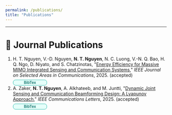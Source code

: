 ```yaml
---
permalink: /publications/
title: "Publications"
---
```


---

# 📄 Journal Publications

<ol>

<li>
  H. T. Nguyen, V.-D. Nguyen, <strong>N. T. Nguyen</strong>, N. C. Luong, V.-N. Q. Bao, H. Q. Ngo, D. Niyato, and S. Chatzinotas,  
  "<a href="https://www.arxiv.org/pdf/2509.10290" target="_blank">Energy Efficiency for Massive MIMO Integrated Sensing and Communication Systems</a>,"  
  <span><em>IEEE Journal on Selected Areas in Communications</em></span>, 2025. (accepted)

  <details style="display:block; margin-top:6px;">
    <summary style="display:flex; justify-content:flex-start; align-items:center; list-style:none; cursor:pointer; padding:0;">
      <span style="display:inline-block; padding:2px 10px; min-width:84px; text-align:center; background:#E6FFFA; border:1px solid #14B8A6; border-radius:8px; color:#0F766E; font-weight:600; font-size:12px; line-height:1;">BibTex</span>
    </summary>

    <div style="position:relative; margin-top:8px; background:#ffeef5; border:1px solid #f6c5db; border-radius:8px; padding:10px; text-align:left;">
      <!-- 👇 Paste BibTeX ONCE here. Newlines preserved. No &#13; needed. -->
      <pre style="margin:0; overflow:auto; font-size:12px; line-height:1.25;">
<code id="bibtex-2">@article{nguyen2025energy,
  title        = {Energy Efficiency for Massive MIMO Integrated Sensing and Communication Systems},
  author       = {Nguyen, Huy T and Nguyen, Van-Dinh and Nguyen, Nhan Thanh and Luong, Nguyen Cong and Bao, Vo-Nguyen Quoc and Ngo, Hien Quoc and Niyato, Dusit and Chatzinotas, Symeon},
  journal      = {IEEE Journal on Selected Areas in Communications},
  year         = {2025},
  note         = {accepted},
  url          = {https://www.arxiv.org/pdf/2509.10290}
}</code></pre>

      <button
        style="position:absolute; top:6px; right:6px; border:1px solid #94A3B8; background:#F1F5F9; border-radius:6px; padding:2px 8px; font-size:12px; cursor:pointer;"
        onclick="copyBib('bibtex-2', this); return false;">
        Copy
      </button>
    </div>
  </details>
</li>

<li>
  A. Zaker, <strong>N. T. Nguyen</strong>, A. Alkhateeb, and M. Juntti,  
  "<a href="https://arxiv.org/pdf/2503.14054" target="_blank">Dynamic Joint Sensing and Communication Beamforming Design: A Lyapunov Approach</a>,"  
  <span><em>IEEE Communications Letters</em></span>, 2025. (accepted)

  <details style="display:block; margin-top:6px;">
    <summary style="display:flex; justify-content:flex-start; align-items:center; list-style:none; cursor:pointer; padding:0;">
      <span style="display:inline-block; padding:2px 10px; min-width:84px; text-align:center; background:#E6FFFA; border:1px solid #14B8A6; border-radius:8px; color:#0F766E; font-weight:600; font-size:12px; line-height:1;">BibTex</span>
    </summary>

    <div style="position:relative; margin-top:8px; background:#ffeef5; border:1px solid #f6c5db; border-radius:8px; padding:10px; text-align:left;">
      <!-- 👇 Paste BibTeX ONCE here. Newlines preserved. No &#13; needed. -->
      <pre style="margin:0; overflow:auto; font-size:12px; line-height:1.25;">
<code id="bibtex-3">@article{zaker2025dynamic,
  title        = {Dynamic Joint Sensing and Communication Beamforming Design: A Lyapunov Approach},
  author       = {Zaker, Abolfazl and Nguyen, Nhan Thanh and Alkhateeb, Ahmed and Juntti, Markku},
  journal      = {IEEE Communications Letters},
  year         = {2025},
  note         = {accepted},
  url          = {https://arxiv.org/pdf/2503.14054}
}</code></pre>

      <button
        style="position:absolute; top:6px; right:6px; border:1px solid #94A3B8; background:#F1F5F9; border-radius:6px; padding:2px 8px; font-size:12px; cursor:pointer;"
        onclick="copyBib('bibtex-3', this); return false;">
        Copy
      </button>
    </div>
  </details>
</li>

</ol>

<!-- Tiny helper: copies from the visible <code> text (single source). -->
<script>
async function copyBib(codeId, btn){
  const code = document.getElementById(codeId);
  if(!code) return;
  const text = code.textContent;

  let ok = false;

  // Try modern Clipboard API (HTTPS + user gesture)
  try {
    await navigator.clipboard.writeText(text);
    ok = true;
  } catch (e) {
    // Fallback: temporary textarea + execCommand
    try {
      const ta = document.createElement('textarea');
      ta.value = text;
      ta.style.position = 'fixed';
      ta.style.left = '-9999px';
      document.body.appendChild(ta);
      ta.focus();
      ta.select();
      ok = document.execCommand('copy');
      document.body.removeChild(ta);
    } catch(e2){}
  }

  const old = btn.textContent;
  btn.textContent = ok ? 'Copied!' : 'Copy';
  setTimeout(()=>{ btn.textContent = old; }, 1200);
}
</script>
